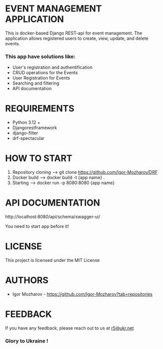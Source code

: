 
# EVENT MANAGEMENT APPLICATION

This is docker-based  Django REST-api for event management.
The application allows registered users to create, view, update, and delete events.

### This app have solutions like:
- User's registration and authentification
- CRUD operations for the Events
- User Registration for Events
- Searching and filtering
- API documentation

# REQUIREMENTS
- Python 3.12 +
- Djangorestframework
- django-filter
- drf-spectacular

#   HOW TO START
1. Repository cloning --> git clone https://github.com/Igor-Mozharov/DRF
2. Docker build --> docker build -t {app name} .
3. Starting --> docker run -p 8080:8080 {app name}

# API DOCUMENTATION
http://localhost:8080/api/schema/swagger-ui/

You need to start app before it!

# LICENSE
This project is licensed under the MIT License

# AUTHORS
- Igor Mozharov - https://github.com/Igor-Mozharov?tab=repositories

# FEEDBACK
If you have any feedback, please reach out to us at r5@ukr.net

### Glory to Ukraine !